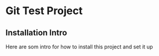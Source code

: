 # Git Test Project

## Installation Intro
Here are som intro for how to
install this project and set it up
